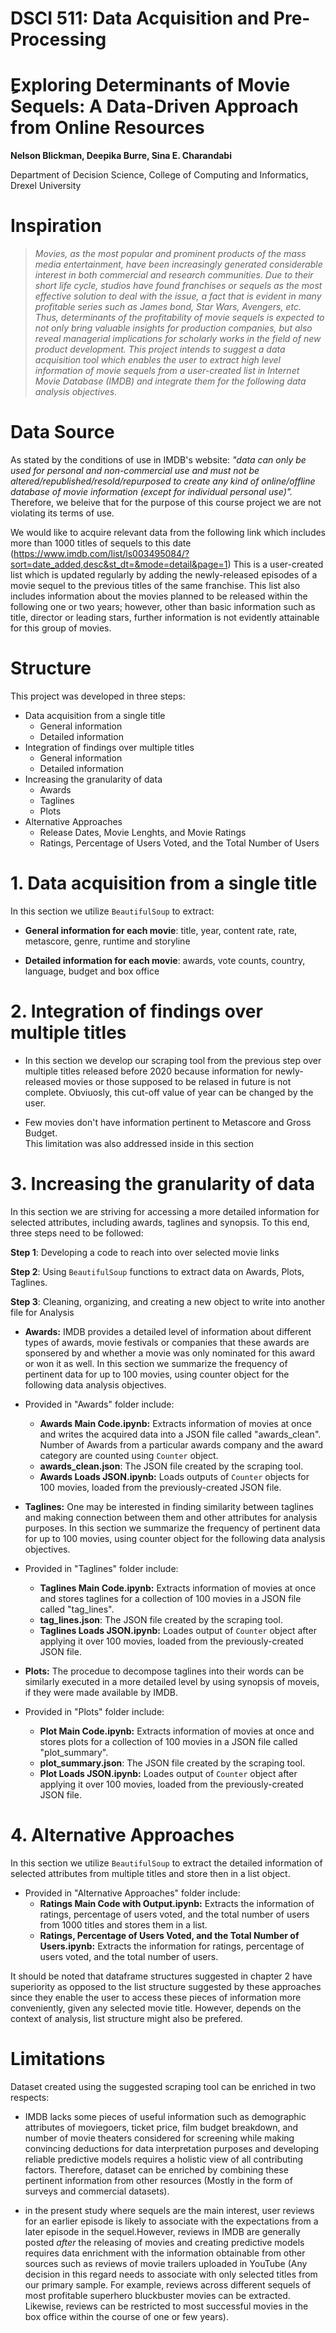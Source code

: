 # DSCI 511: Data Acquisition and Pre-Processing 
# ِExploring Determinants of Movie Sequels: A Data-Driven Approach from Online Resources 

<b> Nelson Blickman, Deepika Burre, Sina E. Charandabi </b>

Department of Decision Science, College of Computing and Informatics, Drexel University

# Inspiration 

> _Movies, as the most popular and prominent products of the mass media entertainment, have been increasingly generated considerable interest in both commercial and research communities. Due to their short life cycle, studios have found franchises or sequels as the most effective solution to deal with the issue, a fact that is evident in many profitable series such as James bond, Star Wars, Avengers, etc. Thus, determinants of the profitability of movie sequels is expected to not only bring valuable insights for production companies, 
but also reveal managerial implications for scholarly works in the field of new product development. This project intends to suggest a data acquisition tool
which enables the user to extract high level information of movie sequels from a user-created list in Internet Movie Database (IMDB) and integrate them for the following 
data analysis objectives._  

# Data Source

As stated by the conditions of use in IMDB's website: _"data can only be used for personal and non-commercial use and must not be 
altered/republished/resold/repurposed to create any kind of online/offline database of movie information (except for individual personal use)"._ 
Therefore, we beleive that for the purpose of this course project we are not violating its terms of use.

We would like to acquire relevant data from the following link which includes more than 1000 titles of sequels to this date (https://www.imdb.com/list/ls003495084/?sort=date_added,desc&st_dt=&mode=detail&page=1)
This is a user-created list which is updated regularly by adding the newly-released episodes of a movie sequel to the previous titles of the same franchise. This list also includes information about the movies planned to be released within the following one or two years; however, other than basic information such as title, director or leading stars, further information is not evidently attainable for this group of movies.

# Structure

This project was developed in three steps:

- Data acquisition from a single title
  - General information
  - Detailed information
- Integration of findings over multiple titles
  - General information
  - Detailed information
- Increasing the granularity of data
  - Awards
  - Taglines
  - Plots
 - Alternative Approaches
   - Release Dates, Movie Lenghts, and Movie Ratings
   - Ratings, Percentage of Users Voted, and the Total Number of Users

# 1. Data acquisition from a single title

In this section we utilize `BeautifulSoup` to extract:

- <b>General information for each movie</b>: title, year, content rate, rate, metascore, genre, runtime and storyline

- <b>Detailed information for each movie</b>: awards, vote counts, country, language, budget and box office

# 2. Integration of findings over multiple titles

- In this section we develop our scraping tool from the previous step over multiple titles released before 2020 
because information for newly-released movies or those supposed to be relased in future is not complete. 
Obviuosly, this cut-off value of year can be changed by the user.

- Few movies don't have information pertinent to Metascore and Gross Budget.  
This limitation was also addressed inside in this section

# 3. Increasing the granularity of data

In this section we are striving for accessing a more detailed information for selected attributes, including awards, taglines and synopsis. To this end, three steps need to be followed:

**Step 1**: Developing a code to reach into over selected movie links

**Step 2**: Using `BeautifulSoup` functions to extract data on Awards, Plots, Taglines.

**Step 3**: Cleaning, organizing, and creating a new object to write into another file for Analysis 

- <b>Awards:</b> IMDB provides a detailed level of information about different types of awards, movie festivals or companies that these awards are sponsered by and whether a movie was only nominated for this award or won it as well. 
In this section we summarize the frequency of pertinent data for up to 100 movies, using counter object for the following data analysis objectives.

 - Provided in "Awards" folder include:
    - <b>Awards Main Code.ipynb:</b> Extracts information of movies at once and writes the acquired data into a JSON file called "awards_clean". 
    Number of Awards from a particular awards company and the award category are counted using `Counter` object.
    - <b>awards_clean.json</b>: The JSON file created by the scraping tool. 
    - <b>Awards Loads JSON.ipynb:</b> Loads outputs of `Counter` objects for 100 movies, loaded from the previously-created JSON file. 

- <b>Taglines:</b> One may be interested in finding similarity between taglines and making connection between them and other attributes for analysis purposes.
 In this section we summarize the frequency of pertinent data for up to 100 movies, using counter object for the following data analysis objectives.

 - Provided in "Taglines" folder include:
    - <b>Taglines Main Code.ipynb:</b> Extracts information of movies at once and stores taglines for a collection of 100 movies in a JSON file called "tag_lines".
    - <b>tag_lines.json</b>: The JSON file created by the scraping tool. 
    - <b>Taglines Loads JSON.ipynb:</b> Loades output of `Counter` object after applying it over 100 movies, loaded from the previously-created JSON file.

- <b>Plots:</b> The procedue to decompose taglines into their words can be similarly executed in a more detailed level by using synopsis of moveis, if they were made available by IMDB.
 
 - Provided in "Plots" folder include:
    - <b>Plot Main Code.ipynb:</b> Extracts information of movies at once and stores plots for a collection of 100 movies in a JSON file called "plot_summary".
    - <b>plot_summary.json</b>: The JSON file created by the scraping tool. 
    - <b>Plot Loads JSON.ipynb:</b> Loades output of `Counter` object after applying it over 100 movies, loaded from the previously-created JSON file.

# 4. Alternative Approaches

In this section we utilize `BeautifulSoup` to extract the detailed information of selected attributes from multiple titles and store then in a list object.

- Provided in "Alternative Approaches" folder include:
    - <b>Ratings Main Code with Output.ipynb:</b> Extracts the information of ratings, percentage of users voted, and the total number of users from 1000 titles and stores them in a list.
    - <b>Ratings, Percentage of Users Voted, and the Total Number of Users.ipynb:</b> Extracts the information for ratings, percentage of users voted, and the total number of users.

It should be noted that dataframe structures suggested in chapter 2 have superiority as opposed to the list structure suggested by these approaches since they enable the user to access these pieces of information more conveniently, given any selected movie title.
However, depends on the context of analysis, list structure might also be prefered.

# Limitations 

Dataset created using the suggested scraping tool can be enriched in two respects:

 - IMDB lacks some pieces of useful information such as demographic attributes of moviegoers, ticket price, film budget breakdown, 
 and number of movie theaters considered for screening while making convincing deductions for data interpretation purposes and 
 developing reliable predictive models requires a holistic view of all contributing factors. Therefore, dataset can be enriched by 
 combining these pertinent information from other resources (Mostly in the form of surveys and commercial datasets).

- in the present study where sequels are the main interest, user reviews for an earlier episode is likely to associate with the 
expectations from a later episode in the sequel.However, reviews in IMDB are generally posted _after_ the releasing of movies and 
creating predictive models requires data enrichment with the information obtainable from 
other sources such as reviews of movie trailers uploaded in YouTube (Any decision in this regard needs to associate with only selected 
titles from our primary sample. For example, reviews across different sequels of most profitable superhero bluckbuster movies can be 
extracted. Likewise, reviews can be restricted to most successful movies in the box office within the course of one or few years).
